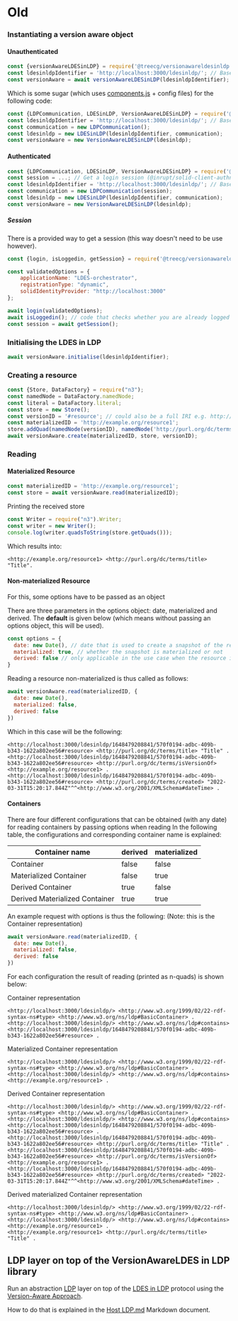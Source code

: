 # Old

### Instantiating a version aware object

#### Unauthenticated

```javascript
const {versionAwareLDESinLDP} = require('@treecg/versionawareldesinldp');
const ldesinldpIdentifier = 'http://localhost:3000/ldesinldp/'; // Base URL of the LDES in LDP 
const versionAware = await versionAwareLDESinLDP(ldesinldpIdentifier);
```

Which is some sugar (which uses [components.js](https://github.com/LinkedSoftwareDependencies/Components.js) + config
files) for the following code:

```javascript
const {LDPCommunication, LDESinLDP, VersionAwareLDESinLDP} = require('@treecg/versionawareldesinldp');
const ldesinldpIdentifier = 'http://localhost:3000/ldesinldp/'; // Base URL of the LDES in LDP 
const communication = new LDPCommunication();
const ldesinldp = new LDESinLDP(ldesinldpIdentifier, communication);
const versionAware = new VersionAwareLDESinLDP(ldesinldp);
```

#### Authenticated
```javascript
const {LDPCommunication, LDESinLDP, VersionAwareLDESinLDP} = require('@treecg/versionawareldesinldp');
const session = ...; // Get a login session (@inrupt/solid-client-authn-node or @inrupt/solid-client-authn-browser)
const ldesinldpIdentifier = 'http://localhost:3000/ldesinldp/'; // Base URL of the LDES in LDP 
const communication = new LDPCommunication(session);
const ldesinldp = new LDESinLDP(ldesinldpIdentifier, communication);
const versionAware = new VersionAwareLDESinLDP(ldesinldp);
```
##### Session
There is a provided way to get a session (this way doesn't need to be use however).
```javascript
const {login, isLoggedin, getSession} = require('@treecg/versionawareldesinldp')

const validatedOptions = {
    applicationName: "LDES-orchestrator",
    registrationType: "dynamic",
    solidIdentityProvider: "http://localhost:3000"
};

await login(validatedOptions);
await isLoggedin(); // code that checks whether you are already logged in
const session = await getSession();
```

### Initialising the LDES in LDP

````javascript
await versionAware.initialise(ldesinldpIdentifier);
````

### Creating a resource

```javascript
const {Store, DataFactory} = require("n3");
const namedNode = DataFactory.namedNode;
const literal = DataFactory.literal;
const store = new Store();
const versionID = '#resource'; // could also be a full IRI e.g. http://example.org/resource1v1 
const materializedID = 'http://example.org/resource1';
store.addQuad(namedNode(versionID), namedNode('http://purl.org/dc/terms/title'), literal('Title'));
await versionAware.create(materializedID, store, versionID);
```

### Reading

#### Materialized Resource
```javascript
const materializedID = 'http://example.org/resource1';
const store = await versionAware.read(materializedID);
```

Printing the received store

```javascript
const Writer = require("n3").Writer;
const writer = new Writer();
console.log(writer.quadsToString(store.getQuads()));
```

Which results into:

```turtle
<http://example.org/resource1> <http://purl.org/dc/terms/title> "Title".
```

#### Non-materialized Resource
For this, some options have to be passed as an object

There are three parameters in the options object: date, materialized and derived.
The **default** is given below (which means without passing an options object, this will be used).
```javascript
const options = {
  date: new Date(), // date that is used to create a snapshot of the resources in LDES
  materialized: true, // whether the snapshot is materialized or not
  derived: false // only applicable in the use case when the resource is a container. Thus this parameter decides whether the container is derived or not
}
```

Reading a resource non-materialized is thus called as follows:
```javascript
await versionAware.read(materializedID, {
  date: new Date(),
  materialized: false,
  derived: false
})
```

Which in this case will be the following:
```turtle
<http://localhost:3000/ldesinldp/1648479208841/570f0194-adbc-409b-b343-1622a802ee56#resource> <http://purl.org/dc/terms/title> "Title" .
<http://localhost:3000/ldesinldp/1648479208841/570f0194-adbc-409b-b343-1622a802ee56#resource> <http://purl.org/dc/terms/isVersionOf> <http://example.org/resource1> .
<http://localhost:3000/ldesinldp/1648479208841/570f0194-adbc-409b-b343-1622a802ee56#resource> <http://purl.org/dc/terms/created> "2022-03-31T15:20:17.844Z"^^<http://www.w3.org/2001/XMLSchema#dateTime> .

```

#### Containers
There are four different configurations that can be obtained (with any date) for reading containers by passing options when reading
In the following table, the configurations and corresponding container name is explained:


| Container name                 | derived | materialized |
|--------------------------------|---------|--------------|
| Container                      | false   | false        |
| Materialized Container         | false   | true         |
| Derived Container              | true    | false        |
| Derived Materialized Container | true    | true         |

An example request with options is thus the following: (Note: this is the Container representation)

```javascript
await versionAware.read(materializedID, {
  date: new Date(),
  materialized: false,
  derived: false
})
```

For each configuration the result of reading (printed as n-quads) is shown below:

Container representation
```turtle
<http://localhost:3000/ldesinldp/> <http://www.w3.org/1999/02/22-rdf-syntax-ns#type> <http://www.w3.org/ns/ldp#BasicContainer> .
<http://localhost:3000/ldesinldp/> <http://www.w3.org/ns/ldp#contains> <http://localhost:3000/ldesinldp/1648479208841/570f0194-adbc-409b-b343-1622a802ee56#resource> .
```

Materialized Container representation
```turtle
<http://localhost:3000/ldesinldp/> <http://www.w3.org/1999/02/22-rdf-syntax-ns#type> <http://www.w3.org/ns/ldp#BasicContainer> .
<http://localhost:3000/ldesinldp/> <http://www.w3.org/ns/ldp#contains> <http://example.org/resource1> .
```

Derived Container representation
```turtle
<http://localhost:3000/ldesinldp/> <http://www.w3.org/1999/02/22-rdf-syntax-ns#type> <http://www.w3.org/ns/ldp#BasicContainer> .
<http://localhost:3000/ldesinldp/> <http://www.w3.org/ns/ldp#contains> <http://localhost:3000/ldesinldp/1648479208841/570f0194-adbc-409b-b343-1622a802ee56#resource> .
<http://localhost:3000/ldesinldp/1648479208841/570f0194-adbc-409b-b343-1622a802ee56#resource> <http://purl.org/dc/terms/title> "Title" .
<http://localhost:3000/ldesinldp/1648479208841/570f0194-adbc-409b-b343-1622a802ee56#resource> <http://purl.org/dc/terms/isVersionOf> <http://example.org/resource1> .
<http://localhost:3000/ldesinldp/1648479208841/570f0194-adbc-409b-b343-1622a802ee56#resource> <http://purl.org/dc/terms/created> "2022-03-31T15:20:17.844Z"^^<http://www.w3.org/2001/XMLSchema#dateTime> .
```

Derived materialized Container representation
```turtle
<http://localhost:3000/ldesinldp/> <http://www.w3.org/1999/02/22-rdf-syntax-ns#type> <http://www.w3.org/ns/ldp#BasicContainer> .
<http://localhost:3000/ldesinldp/> <http://www.w3.org/ns/ldp#contains> <http://example.org/resource1> .
<http://example.org/resource1> <http://purl.org/dc/terms/title> "Title" .
```

## LDP layer on top of the VersionAwareLDES in LDP library

Run an abstraction [LDP](https://www.w3.org/TR/ldp/) layer on top of the [LDES in LDP](https://woutslabbinck.github.io/LDESinLDP/#ldesinldp) protocol using the [Version-Aware Approach](https://woutslabbinck.github.io/LDESinLDP/#version-aware-approach).

How to do that is explained in the [Host LDP.md](./Host%20LDP.md) Markdown document.
